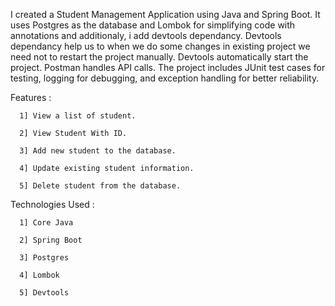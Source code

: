 I created a Student Management Application using Java and Spring Boot. It uses Postgres as the database and Lombok for simplifying code with annotations and additionaly, i add devtools dependancy.
Devtools dependancy help us to when we do some changes in existing project we need not to restart the project manually. Devtools automatically start the project.
Postman handles API calls.
The project includes JUnit test cases for testing, logging for debugging, and exception handling for better reliability.

Features :

      1] View a list of student.

      2] View Student With ID.
      
      3] Add new student to the database.
      
      4] Update existing student information.
      
      5] Delete student from the database.

Technologies Used :

      1] Core Java
        
      2] Spring Boot
      
      3] Postgres
      
      4] Lombok

      5] Devtools
